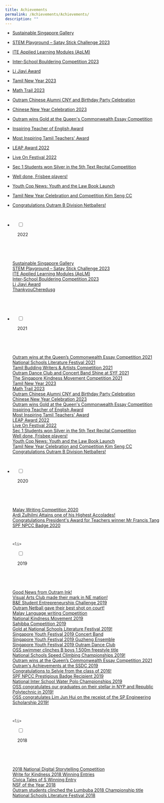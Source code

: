 ```yaml
---
title: Achievements
permalink: /Achievements/Achievements/
description: ""
---
```

* [Sustainable Singapore Gallery](/b-recent-events/ssg/)
* [STEM Playground – Satay Stick Challenge 2023](/b-recent-events/stem/)
* [ITE Applied Learning Modules (ApLM)](/b-recent-events/aplm/)
* [Inter-School Bouldering Competition 2023 ](/b-recent-events/ibsc/)
* [Li Jiayi Award](/b-recent-events/lijiayi/)
* [Tamil New Year 2023](/b-recent-events/tamilnewyear/)
* [Math Trail 2023](/b-recent-events/mathtrail/)
* [Outram Chinese Alumni CNY and Birthday Party Celebration](/b-recent-events/ocacelebration/)
*  [Chinese New Year Celebration 2023](/b-recent-events/chinesenewyearcelebration/)
 
*  [Outram wins Gold at the Queen's Commonwealth Essay Competition](/events/Queens-Commonwealth-Essay-Competition/)

*   [Inspiring Teacher of English Award](/achievements/Inspiring-Teacher-of-English-Award/)  
    
*   [Most Inspiring Tamil Teachers' Award](/achievements/Most-Inspiring-Tamil-Teachers-Award/)
*   [LEAP Award 2022](/achievements/LEAP-Award-2022/)
*   [Live On Festival 2022](/achievements/Live-On-Festival-2022/)&nbsp;
*   [Sec 1 Students won Silver in the 5th Text Recital Competition](/achievements/Sec-1-Students-won-Silver-in-the-5th-Text-Recital-Competition/)
*   [Well done, Frisbee players!](/achievements/Well-done-Frisbee-players/)
*   [Youth Cop News: Youth and the Law Book Launch](/achievements/Youth-Cop-News-Youth-and-the-Law-Book-Launch/)  
    
*   [Tamil New Year Celebration and Competition Kim Seng CC](/achievements/Tamil-New-Year-Celebration-and-Competition-Kim-Seng-CC/)
*   [Congratulations Outram B Division Netballers!](/achievements/Congratulations-Outram-B-Division-Netballers/)









<ul class="jekyllcodex_accordion">
	
&nbsp;&nbsp;<li>

&nbsp;&nbsp;&nbsp;&nbsp;<input type="checkbox" id="accordion0">

&nbsp;&nbsp;&nbsp;&nbsp;<label for="accordion0">2022</label>

&nbsp;&nbsp;&nbsp;&nbsp;<div>

&nbsp;&nbsp;&nbsp;&nbsp;&nbsp;&nbsp;<p><a href="/b-recent-events/ssg/">Sustainable Singapore Gallery</a><br>
			<a href="/b-recent-events/stem/">STEM Playground – Satay Stick Challenge 2023</a><br>
		<a href="/b-recent-events/aplm/">ITE Applied Learning Modules (ApLM)</a><br>
		<a href="/b-recent-events/ibsc/">Inter-School Bouldering Competition 2023 </a><br>
			<a href="/b-recent-events/lijiayi/">Li Jiayi Award</a><br>
			<a href="/achievements/2021/ThankyouCher-edu-sg/">ThankyouCheredusg</a><br></p>

&nbsp;&nbsp;&nbsp;&nbsp;</div>

</li>

&nbsp;&nbsp;<li>

&nbsp;&nbsp;&nbsp;&nbsp;<input type="checkbox" id="accordion1">

&nbsp;&nbsp;&nbsp;&nbsp;<label for="accordion1">2021</label>

&nbsp;&nbsp;&nbsp;&nbsp;<div>

&nbsp;&nbsp;&nbsp;&nbsp;&nbsp;&nbsp;<p> <a href="/achievements/2021/Outram-wins-at-the-Queen-Commonwealth-Essay-Competition-2021/">Outram wins at the Queen’s Commonwealth Essay Competition 2021</a><br>
			<a href="/achievements/2021/National-Schools-Literature-Festival-2021/">National Schools Literature Festival 2021</a><br>
			<a href="/achievements/2021/Tamil-Budding-Writers-and-Artists-Competition-2021/">Tamil Budding Writers &amp; Artists Competition 2021</a><br>
			<a href="/achievements/2021/Outram-Dance-Club-and-Concert-Band-Shine-at-SYF-2021/">Outram Dance Club and Concert Band Shine at SYF 2021</a><br>
			<a href="/achievements/2021/The-Singapore-Kindness-Movement-Competition-2021/">The Singapore Kindness Movement Competition 2021</a><br><a href="/b-recent-events/tamilnewyear/">Tamil New Year 2023</a><br>
<a href="/b-recent-events/mathtrail/">Math Trail 2023</a><br>
<a href="/b-recent-events/ocacelebration/">Outram Chinese Alumni CNY and Birthday Party Celebration</a><br>
<a href="/b-recent-events/chinesenewyearcelebration/">Chinese New Year Celebration 2023</a><br>
<a href="/events/Queens-Commonwealth-Essay-Competition/">Outram wins Gold at the Queen's Commonwealth Essay Competition</a>
<br>
<a href="/achievements/Inspiring-Teacher-of-English-Award/">Inspiring Teacher of English Award</a><br>
<a href="/achievements/Most-Inspiring-Tamil-Teachers-Award/">Most Inspiring Tamil Teachers' Award</a><br>
<a href="/achievements/LEAP-Award-2022/">LEAP Award 2022</a><br>
<a href="/achievements/Live-On-Festival-2022/">Live On Festival 2022</a><br>
<a href="/achievements/Sec-1-Students-won-Silver-in-the-5th-Text-Recital-Competition/">Sec 1 Students won Silver in the 5th Text Recital Competition</a><br>
<a href="/achievements/Well-done-Frisbee-players/">Well done, Frisbee players!</a><br>
<a href="/achievements/Youth-Cop-News-Youth-and-the-Law-Book-Launch/">Youth Cop News: Youth and the Law Book Launch</a><br>
<a href="/achievements/Tamil-New-Year-Celebration-and-Competition-Kim-Seng-CC/">Tamil New Year Celebration and Competition Kim Seng CC</a><br>
<a href="/achievements/Congratulations-Outram-B-Division-Netballers/">Congratulations Outram B Division Netballers!</a><br></p>

&nbsp;&nbsp;&nbsp;&nbsp;</div>

</li>
	<li>

&nbsp;&nbsp;&nbsp;&nbsp;<input type="checkbox" id="accordion2">

&nbsp;&nbsp;&nbsp;&nbsp;<label for="accordion2">2020</label>

&nbsp;&nbsp;&nbsp;&nbsp;<div>

&nbsp;&nbsp;&nbsp;&nbsp;&nbsp;&nbsp;<p> <a href="/events/2020/Malay-Writing-Competition-2020/">Malay Writing Competition 2020</a><br>
				<a href="/events/2020/Ardi-Zulhilmi-Attains-one-of-his-Highest-Accolades/">Ardi Zulhilmi Attains one of his Highest Accolades!</a><br>
				<a href="/events/2020/Congratulations-President-Award-for-Teachers-winner-Mr-Francis-Tang/">Congratulations President's Award for Teachers winner Mr Francis Tang</a><br>
				<a href="/events/2020/SPF-NPCC-Badge-2020/">SPF NPCC Badge 2020</a></p>

&nbsp;&nbsp;&nbsp;&nbsp;</div>

</li>
	
	<li>

&nbsp;&nbsp;&nbsp;&nbsp;<input type="checkbox" id="accordion3">

&nbsp;&nbsp;&nbsp;&nbsp;<label for="accordion3">2019</label>

&nbsp;&nbsp;&nbsp;&nbsp;<div>

&nbsp;&nbsp;&nbsp;&nbsp;&nbsp;&nbsp;<p> <a href="/events/2019/Good-News-from-Outram-Ink/">Good News from Outram Ink!</a><br>
				<a href="/events/2019/Visual-Arts-Club-made-their-mark-in-N-E-mation/">Visual Arts Club made their mark in NE mation!</a><br>
				<a href="/events/2019/B-E-Student-Entrepreneurship-Challenge-2019/">B&amp;E Student Entrepreneurship Challenge 2019</a><br>
				<a href="/events/2019/Outram-Netball-gave-their-best-shot-on-court/">Outram Netball gave their best shot on court!</a><br>
				<a href="/events/2019/Malay-Language-writing-Competition/">Malay Language writing Competition</a><br>
				<a href="/events/2019/National-Kindness-Movement-2019/">National Kindness Movement 2019</a><br>
				<a href="files/Achievements/Sahibba%20Competition%202019.pdf">Sahibba Competition 2019</a><br>
				<a href="/events/2019/Gold-at-National-Schools-Literature-Festival-2019/">Gold at National Schools Literature Festival 2019!</a><br>
				<a href="/events/2019/Singapore-Youth-Festival-2019-Concert-Band/">Singapore Youth Festival 2019 Concert Band</a><br>
				<a href="/events/2019/Singapore-Youth-Festival-2019-Guzheng-Ensemble/">Singapore Youth Festival 2019  Guzheng Ensemble</a><br>
				<a href="/events/2019/Singapore-Youth-Festival-2019-Outram-Dance-Club/">Singapore Youth Festival 2019  Outram Dance Club</a><br>
				<a href="/events/2019/OSS-swimmer-clinches-B-boys-1-500m-freestyle-title/">OSS swimmer clinches B boys 1,500m freestyle title</a><br>
				<a href="/events/2019/National-Schools-Speed-Climbing-Championships-2019/">National Schools Speed Climbing Championships 2019!</a><br>
				<a href="/achievements/2021/Outram-wins-at-the-Queen-Commonwealth-Essay-Competition-2021/">Outram wins at the Queen’s Commonwealth Essay Competition 2021</a><br>
				<a href="/events/2019/Outram-Achievements-at-the-SSDC-2019/">Outram's Achievements at the SSDC 2019</a><br>
				<a href="/events/2019/Congratulations-to-Selvie-from-the-class-of-2016/">Congratulations to Selvie from the class of 2016!</a><br>
				<a href="/events/2019/SPF-NPCC-Prestigious-Badge-Recipient-2019/">SPF NPCC Prestigious Badge Recipient 2019</a><br>
				<a href="/events/2019/National-Inter-School-Water-Polo-Championships-2019/">National Inter School Water Polo Championships 2019</a><br>
				<a href="/events/2019/OSS-congratulates-our-graduates-on-their-stellar-accomplishments-in-NYP-and-RP-in-2019/">OSS congratulates our graduates on their stellar in NYP and Republic Polytechnic in 2019!</a><br>
				<a href="/events/2019/OSS-congratulates-Lim-Jun-Hui-on-the-receipt-of-the-SP-Engineering-Scholarship-2019/">OSS congratulates Lim Jun Hui on the receipt of the SP Engineering Scholarship 2019!</a></p>

&nbsp;&nbsp;&nbsp;&nbsp;</div>

</li>
	
	<li>

&nbsp;&nbsp;&nbsp;&nbsp;<input type="checkbox" id="accordion4">

&nbsp;&nbsp;&nbsp;&nbsp;<label for="accordion4">2018</label>

&nbsp;&nbsp;&nbsp;&nbsp;<div>

&nbsp;&nbsp;&nbsp;&nbsp;&nbsp;&nbsp;<p> <a href="/events/2018/2018-National-Digital-Storytelling-Competition/">2018 National Digital Storytelling Competition</a><br>
				<a href="/events/2018/Write-for-Kindness-2018-Winning-Entries/">Write for Kindness 2018 Winning Entries</a><br>
				<a href="/events/2018/Civica-Tales-of-S-Winning-Entry/">Civica Tales of S Winning Entry</a><br>
				<a href="/events/2018/NSF-of-the-Year-2018/">NSF of the Year 2018</a><br>
				<a href="/events/2018/Outram-students-clinched-the-Lumbuba-2018-Championship-title/">Outram students clinched the Lumbuba 2018 Championship title</a><br>
				<a href="/events/2018/National-Schools-Literature-Festival-2018/">National Schools Literature Festival 2018</a></p>

&nbsp;&nbsp;&nbsp;&nbsp;</div>

</li>
	
	

	
</ul>